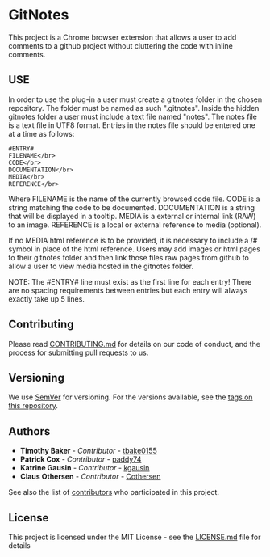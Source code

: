 # GitNotes

This project is a Chrome browser extension that allows a user to add comments to a github project without cluttering the code with inline comments.

## USE

In order to use the plug-in a user must create a gitnotes folder in the chosen repository.  The folder must be named as such ".gitnotes".  Inside the hidden gitnotes folder a user must include a text file named "notes".  The notes file is a text file in UTF8 format.  Entries in the notes file should be entered one at a time as follows:

```
#ENTRY#  
FILENAME</br>
CODE</br>
DOCUMENTATION</br>
MEDIA</br>
REFERENCE</br>
```

Where 
    FILENAME is the name of the currently browsed code file.
    CODE is a string matching the code to be documented.
    DOCUMENTATION is a string that will be displayed in a tooltip.
    MEDIA is a external or internal link (RAW) to an image.
    REFERENCE is a local or external reference to media (optional).
    
    
If no MEDIA html reference is to be provided, it is necessary to include a /# symbol in place of the html reference.  Users may add images or html pages to their gitnotes folder and then link those files raw pages from github to allow a user to view media hosted in the gitnotes folder.

NOTE: The #ENTRY# line must exist as the first line for each entry!  There are no spacing requirements between entries but each entry will always exactly take up 5 lines.

## Contributing

Please read [CONTRIBUTING.md](https://github.com/tbake0155/gitnotes/CONTRIBUTING.md) for details on our code of conduct, and the process for submitting pull requests to us.

## Versioning

We use [SemVer](http://semver.org/) for versioning. For the versions available, see the [tags on this repository](https://github.com/tbake0155/gitnotes/tags). 

## Authors

* **Timothy Baker** - *Contributor* - [tbake0155](https://github.com/tbake0155)
* **Patrick Cox** - *Contributor* - [paddy74](https://github.com/paddy74)
* **Katrine Gausin** - *Contributor* - [kgausin](https://github.com/kgausin)
* **Claus Othersen** - *Contributor* - [Cothersen](https://github.com/Cothersen)

See also the list of [contributors](https://github.com/tbake0155/gitnotes/contributors) who participated in this project.

## License

This project is licensed under the MIT License - see the [LICENSE.md](LICENSE.md) file for details
